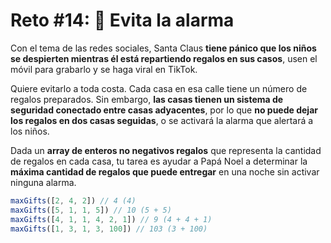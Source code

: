 # Reto #14: 🚨 Evita la alarma

Con el tema de las redes sociales, Santa Claus **tiene pánico que los niños se despierten mientras él está repartiendo regalos en sus casos**, usen el móvil para grabarlo y se haga viral en TikTok.

Quiere evitarlo a toda costa. Cada casa en esa calle tiene un número de regalos preparados. Sin embargo, **las casas tienen un sistema de seguridad conectado entre casas adyacentes**, por lo que **no puede dejar los regalos en dos casas seguidas**, o se activará la alarma que alertará a los niños.

Dada un **array de enteros no negativos regalos** que representa la cantidad de regalos en cada casa, tu tarea es ayudar a Papá Noel a determinar la **máxima cantidad de regalos que puede entregar** en una noche sin activar ninguna alarma.

```javascript
maxGifts([2, 4, 2]) // 4 (4)
maxGifts([5, 1, 1, 5]) // 10 (5 + 5)
maxGifts([4, 1, 1, 4, 2, 1]) // 9 (4 + 4 + 1)
maxGifts([1, 3, 1, 3, 100]) // 103 (3 + 100)
```
